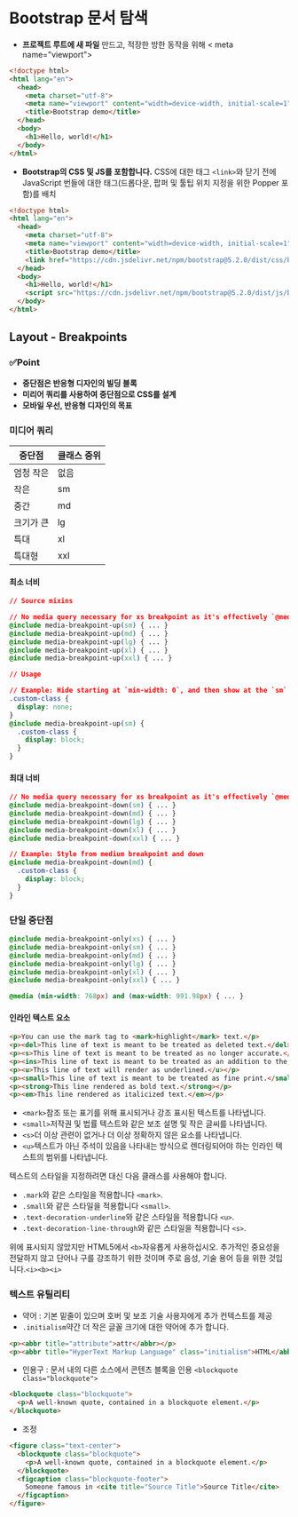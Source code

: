 # Bootstrap 문서 탐색

- **프로젝트 루트에 새 파일** 만드고, 적장한 방한 동작을 위해 < meta name="viewport">

````html
<!doctype html>
<html lang="en">
  <head>
    <meta charset="utf-8">
    <meta name="viewport" content="width=device-width, initial-scale=1">
    <title>Bootstrap demo</title>
  </head>
  <body>
    <h1>Hello, world!</h1>
  </body>
</html>
````

- **Bootstrap의 CSS 및 JS를 포함합니다.** CSS에 대한 태그 `<link>`와 닫기 전에 JavaScript 번들에 대한 태그(드롭다운, 팝퍼 및 툴팁 위치 지정을 위한 Popper 포함)를 배치

````html
<!doctype html>
<html lang="en">
  <head>
    <meta charset="utf-8">
    <meta name="viewport" content="width=device-width, initial-scale=1">
    <title>Bootstrap demo</title>
    <link href="https://cdn.jsdelivr.net/npm/bootstrap@5.2.0/dist/css/bootstrap.min.css" rel="stylesheet" integrity="sha384-gH2yIJqKdNHPEq0n4Mqa/HGKIhSkIHeL5AyhkYV8i59U5AR6csBvApHHNl/vI1Bx" crossorigin="anonymous">
  </head>
  <body>
    <h1>Hello, world!</h1>
    <script src="https://cdn.jsdelivr.net/npm/bootstrap@5.2.0/dist/js/bootstrap.bundle.min.js" integrity="sha384-A3rJD856KowSb7dwlZdYEkO39Gagi7vIsF0jrRAoQmDKKtQBHUuLZ9AsSv4jD4Xa" crossorigin="anonymous"></script>
  </body>
</html>
````



## Layout - Breakpoints

### ✅Point

- **중단점은 반응형 디자인의 빌딩 블록**
- **미리어 쿼리를 사용하여 중단점으로 CSS를 설계**
- **모바일 우선, 반응형 디자인의 목표**



### 미디어 쿼리

| 중단점    | 클래스 중위 |
| --------- | ----------- |
| 엄청 작은 | 없음        |
| 작은      | sm          |
| 중간      | md          |
| 크기가 큰 | lg          |
| 특대      | xl          |
| 특대형    | xxl         |



#### 최소 너비

```css
// Source mixins

// No media query necessary for xs breakpoint as it's effectively `@media (min-width: 0) { ... }`
@include media-breakpoint-up(sm) { ... }
@include media-breakpoint-up(md) { ... }
@include media-breakpoint-up(lg) { ... }
@include media-breakpoint-up(xl) { ... }
@include media-breakpoint-up(xxl) { ... }

// Usage

// Example: Hide starting at `min-width: 0`, and then show at the `sm` breakpoint
.custom-class {
  display: none;
}
@include media-breakpoint-up(sm) {
  .custom-class {
    display: block;
  }
}
```



#### 최대 너비

````CSS
// No media query necessary for xs breakpoint as it's effectively `@media (max-width: 0) { ... }`
@include media-breakpoint-down(sm) { ... }
@include media-breakpoint-down(md) { ... }
@include media-breakpoint-down(lg) { ... }
@include media-breakpoint-down(xl) { ... }
@include media-breakpoint-down(xxl) { ... }

// Example: Style from medium breakpoint and down
@include media-breakpoint-down(md) {
  .custom-class {
    display: block;
  }
}
````



### 단일 중단점

````css
@include media-breakpoint-only(xs) { ... }
@include media-breakpoint-only(sm) { ... }
@include media-breakpoint-only(md) { ... }
@include media-breakpoint-only(lg) { ... }
@include media-breakpoint-only(xl) { ... }
@include media-breakpoint-only(xxl) { ... }

@media (min-width: 768px) and (max-width: 991.98px) { ... }
````



#### 인라인 텍스트 요소

````html
<p>You can use the mark tag to <mark>highlight</mark> text.</p>
<p><del>This line of text is meant to be treated as deleted text.</del></p>
<p><s>This line of text is meant to be treated as no longer accurate.</s></p>
<p><ins>This line of text is meant to be treated as an addition to the document.</ins></p>
<p><u>This line of text will render as underlined.</u></p>
<p><small>This line of text is meant to be treated as fine print.</small></p>
<p><strong>This line rendered as bold text.</strong></p>
<p><em>This line rendered as italicized text.</em></p>
````

- `<mark>`참조 또는 표기를 위해 표시되거나 강조 표시된 텍스트를 나타냅니다.
- `<small>`저작권 및 법률 텍스트와 같은 보조 설명 및 작은 글씨를 나타냅니다.
- `<s>`더 이상 관련이 없거나 더 이상 정확하지 않은 요소를 나타냅니다.
- `<u>`텍스트가 아닌 주석이 있음을 나타내는 방식으로 렌더링되어야 하는 인라인 텍스트의 범위를 나타냅니다.

텍스트의 스타일을 지정하려면 대신 다음 클래스를 사용해야 합니다.

- `.mark`와 같은 스타일을 적용합니다 `<mark>`.
- `.small`와 같은 스타일을 적용합니다 `<small>`.
- `.text-decoration-underline`와 같은 스타일을 적용합니다 `<u>`.
- `.text-decoration-line-through`와 같은 스타일을 적용합니다 `<s>`.

위에 표시되지 않았지만 HTML5에서 `<b>`자유롭게 사용하십시오. 추가적인 중요성을 전달하지 않고 단어나 구를 강조하기 위한 것이며 주로 음성, 기술 용어 등을 위한 것입니다.`<i><b><i>`



### 텍스트 유틸리티

- 약어 : 기본 밑줄이 있으며 호버 및 보조 기술 사용자에게 추가 컨텍스트를 제공 
- `.initialism`약간 더 작은 글꼴 크기에 대한 약어에 추가 합니다.

````html
<p><abbr title="attribute">attr</abbr></p>
<p><abbr title="HyperText Markup Language" class="initialism">HTML</abbr></p>
````



- 인용구 : 문서 내의 다른 소스에서 콘텐츠 블록을 인용 `<blockquote class="blockquote">`

````html
<blockquote class="blockquote">
  <p>A well-known quote, contained in a blockquote element.</p>
</blockquote>
````



- 조정

````html
<figure class="text-center">
  <blockquote class="blockquote">
    <p>A well-known quote, contained in a blockquote element.</p>
  </blockquote>
  <figcaption class="blockquote-footer">
    Someone famous in <cite title="Source Title">Source Title</cite>
  </figcaption>
</figure>
````



